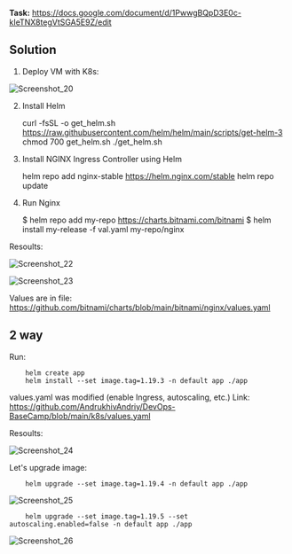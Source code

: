 **Task:** https://docs.google.com/document/d/1PwwgBQpD3E0c-kIeTNX8tegVtSGA5E9Z/edit

## Solution

1. Deploy VM with K8s:

![Screenshot_20](https://user-images.githubusercontent.com/79985930/217516813-c7f40354-39a4-49a5-a582-39457f043454.png)

2. Install Helm

    curl -fsSL -o get_helm.sh https://raw.githubusercontent.com/helm/helm/main/scripts/get-helm-3
    chmod 700 get_helm.sh
    ./get_helm.sh
    
3. Install NGINX Ingress Controller using Helm

    helm repo add nginx-stable https://helm.nginx.com/stable
    helm repo update
    
4. Run Nginx

    $ helm repo add my-repo https://charts.bitnami.com/bitnami
    $ helm install my-release -f val.yaml my-repo/nginx

Resoults:

![Screenshot_22](https://user-images.githubusercontent.com/79985930/217541691-99980f2d-fda2-4559-9710-7c4913c5b59b.png)

![Screenshot_23](https://user-images.githubusercontent.com/79985930/217541860-cdcb05fe-73e1-489d-a3b3-579308c56106.png)

Values are in file: https://github.com/bitnami/charts/blob/main/bitnami/nginx/values.yaml

## 2 way

Run:

        helm create app
        helm install --set image.tag=1.19.3 -n default app ./app

values.yaml was modified (enable Ingress, autoscaling, etc.) Link: https://github.com/AndrukhivAndriy/DevOps-BaseCamp/blob/main/k8s/values.yaml

Resoults:

![Screenshot_24](https://user-images.githubusercontent.com/79985930/217559338-4c77888d-e7be-495c-83ac-1bdee3b17dd1.png)

Let's upgrade image:

        helm upgrade --set image.tag=1.19.4 -n default app ./app
        
![Screenshot_25](https://user-images.githubusercontent.com/79985930/217562505-a0dd3d4b-bf30-40af-8777-dfe96aa91dc7.png)

        helm upgrade --set image.tag=1.19.5 --set autoscaling.enabled=false -n default app ./app

![Screenshot_26](https://user-images.githubusercontent.com/79985930/217564486-e534a799-91be-4695-bcb6-1666ef917e05.png)


